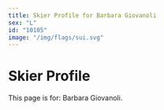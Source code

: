 ```yaml
---
title: Skier Profile for Barbara Giovanoli
sex: "L"
id: "10105"
image: "/img/flags/sui.svg" 
---
```


# Skier Profile

This page is for: Barbara Giovanoli.
    